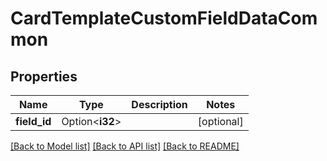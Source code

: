 # CardTemplateCustomFieldDataCommon

## Properties

Name | Type | Description | Notes
------------ | ------------- | ------------- | -------------
**field_id** | Option<**i32**> |  | [optional]

[[Back to Model list]](../README.md#documentation-for-models) [[Back to API list]](../README.md#documentation-for-api-endpoints) [[Back to README]](../README.md)


